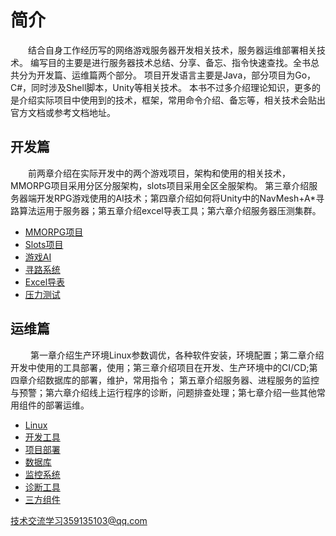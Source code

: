 # 简介  
&emsp;&emsp;结合自身工作经历写的网络游戏服务器开发相关技术，服务器运维部署相关技术。
编写目的主要是进行服务器技术总结、分享、备忘、指令快速查找。全书总共分为开发篇、运维篇两个部分。
项目开发语言主要是Java，部分项目为Go，C#，同时涉及Shell脚本，Unity等相关技术。
本书不过多介绍理论知识，更多的是介绍实际项目中使用到的技术，框架，常用命令介绍、备忘等，相关技术会贴出官方文档或参考文档地址。


## 开发篇
&emsp;&emsp;前两章介绍在实际开发中的两个游戏项目，架构和使用的相关技术，MMORPG项目采用分区分服架构，slots项目采用全区全服架构。
第三章介绍服务器端开发RPG游戏使用的AI技术；第四章介绍如何将Unity中的NavMesh+A*寻路算法运用于服务器；第五章介绍excel导表工具；第六章介绍服务器压测集群。

- [MMORPG项目](开发篇/MMORPG项目.md)
- [Slots项目](开发篇/Slots项目.md)
- [游戏AI](开发篇/游戏AI.md)
- [寻路系统](开发篇/寻路系统.md)
- [Excel导表](开发篇/Excel导表.md)
- [压力测试](开发篇/压力测试.md)

## 运维篇
&emsp;&emsp; 第一章介绍生产环境Linux参数调优，各种软件安装，环境配置；第二章介绍开发中使用的工具部署，使用；第三章介绍项目在开发、生产环境中的CI/CD;第四章介绍数据库的部署，维护，常用指令；
第五章介绍服务器、进程服务的监控与预警；第六章介绍线上运行程序的诊断，问题排查处理；第七章介绍一些其他常用组件的部署运维。
- [Linux](运维篇/Linux.md)
- [开发工具](运维篇/开发工具.md)
- [项目部署](运维篇/项目部署.md)
- [数据库](运维篇/数据库.md)
- [监控系统](运维篇/监控系统.md)
- [诊断工具](运维篇/诊断工具.md)   
- [三方组件](运维篇/三方组件.md)







技术交流学习359135103@qq.com


